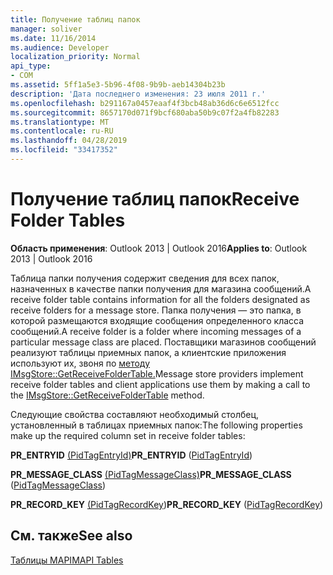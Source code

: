 ```yaml
---
title: Получение таблиц папок
manager: soliver
ms.date: 11/16/2014
ms.audience: Developer
localization_priority: Normal
api_type:
- COM
ms.assetid: 5ff1a5e3-5b96-4f08-9b9b-aeb14304b23b
description: 'Дата последнего изменения: 23 июля 2011 г.'
ms.openlocfilehash: b291167a0457eaaf4f3bcb48ab36d6c6e6512fcc
ms.sourcegitcommit: 8657170d071f9bcf680aba50b9c07f2a4fb82283
ms.translationtype: MT
ms.contentlocale: ru-RU
ms.lasthandoff: 04/28/2019
ms.locfileid: "33417352"
---
```

# <a name="receive-folder-tables"></a><span data-ttu-id="c2eaa-103">Получение таблиц папок</span><span class="sxs-lookup"><span data-stu-id="c2eaa-103">Receive Folder Tables</span></span>

  
  
<span data-ttu-id="c2eaa-104">**Область применения**: Outlook 2013 | Outlook 2016</span><span class="sxs-lookup"><span data-stu-id="c2eaa-104">**Applies to**: Outlook 2013 | Outlook 2016</span></span> 
  
<span data-ttu-id="c2eaa-105">Таблица папки получения содержит сведения для всех папок, назначенных в качестве папки получения для магазина сообщений.</span><span class="sxs-lookup"><span data-stu-id="c2eaa-105">A receive folder table contains information for all the folders designated as receive folders for a message store.</span></span> <span data-ttu-id="c2eaa-106">Папка получения — это папка, в которой размещаются входящие сообщения определенного класса сообщений.</span><span class="sxs-lookup"><span data-stu-id="c2eaa-106">A receive folder is a folder where incoming messages of a particular message class are placed.</span></span> <span data-ttu-id="c2eaa-107">Поставщики магазинов сообщений реализуют таблицы приемных папок, а клиентские приложения используют их, звоня по [методу IMsgStore::GetReceiveFolderTable.](imsgstore-getreceivefoldertable.md)</span><span class="sxs-lookup"><span data-stu-id="c2eaa-107">Message store providers implement receive folder tables and client applications use them by making a call to the [IMsgStore::GetReceiveFolderTable](imsgstore-getreceivefoldertable.md) method.</span></span> 
  
<span data-ttu-id="c2eaa-108">Следующие свойства составляют необходимый столбец, установленный в таблицах приемных папок:</span><span class="sxs-lookup"><span data-stu-id="c2eaa-108">The following properties make up the required column set in receive folder tables:</span></span>
  
 <span data-ttu-id="c2eaa-109">**PR_ENTRYID** [(PidTagEntryId)](pidtagentryid-canonical-property.md)</span><span class="sxs-lookup"><span data-stu-id="c2eaa-109">**PR_ENTRYID** ([PidTagEntryId](pidtagentryid-canonical-property.md))</span></span> 
  
 <span data-ttu-id="c2eaa-110">**PR_MESSAGE_CLASS** [(PidTagMessageClass)](pidtagmessageclass-canonical-property.md)</span><span class="sxs-lookup"><span data-stu-id="c2eaa-110">**PR_MESSAGE_CLASS** ([PidTagMessageClass](pidtagmessageclass-canonical-property.md))</span></span> 
  
 <span data-ttu-id="c2eaa-111">**PR_RECORD_KEY** [(PidTagRecordKey](pidtagrecordkey-canonical-property.md))</span><span class="sxs-lookup"><span data-stu-id="c2eaa-111">**PR_RECORD_KEY** ([PidTagRecordKey](pidtagrecordkey-canonical-property.md))</span></span> 
  
## <a name="see-also"></a><span data-ttu-id="c2eaa-112">См. также</span><span class="sxs-lookup"><span data-stu-id="c2eaa-112">See also</span></span>



[<span data-ttu-id="c2eaa-113">Таблицы MAPI</span><span class="sxs-lookup"><span data-stu-id="c2eaa-113">MAPI Tables</span></span>](mapi-tables.md)

